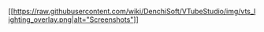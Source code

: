 [[https://raw.githubusercontent.com/wiki/DenchiSoft/VTubeStudio/img/vts_lighting_overlay.png|alt="Screenshots"]]